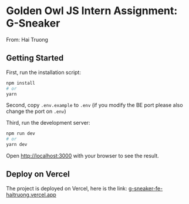 # Golden Owl JS Intern Assignment: G-Sneaker
From: Hai Truong

## Getting Started

First, run the installation script:
```bash
npm install
# or
yarn
```

Second, copy `.env.example` to `.env` (if you modify the BE port please also change the port on `.env`)

Third, run the development server:

```bash
npm run dev
# or
yarn dev
```

Open [http://localhost:3000](http://localhost:3000) with your browser to see the result.

## Deploy on Vercel

The project is deployed on Vercel, here is the link: [g-sneaker-fe-haitruong.vercel.app](g-sneaker-fe-haitruong.vercel.app)
